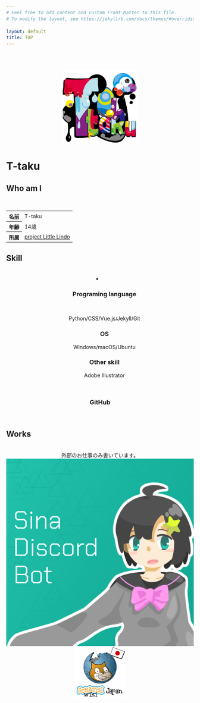 ```yaml
---
# Feel free to add content and custom Front Matter to this file.
# To modify the layout, see https://jekyllrb.com/docs/themes/#overriding-theme-defaults

layout: default
title: TOP
---
```

<br><br>

<center>
<img src="img/A26597EF-9957-42D6-915B-76A6BA2F3E3B.png" alt = "アイコン" width= "200">
</center>

<div class="typing"><h1>T-taku</h1></div>

<center>
<div class="inline"><a href="https://github.com/T-taku"><i class="fab fa-github"></i></a></div>
<div class="inline"><a href="https://twitter.com/T_taku0427"><i class="fab fa-twitter"></i></a></div>
<div class="inline"><a href="https://t-taku.jp/"><i class="far fa-window-maximize"></i></a></div>
</center>

<div class="typing"><h2>Who am I</h2></div>
<br>
<center>
<table>
  <tr>
  <th>名前</th>
    <td>T-taku</td>
  </tr>
  <tr>
  <th>年齢</th>
    <td>14歳</td>
  </tr>
  <tr>
  <th>所属</th>
    <td><a href="https://littlelindo.jp/">project Little Lindo</a></td>
  </tr>
</table>
</center>

<div class="typing"><h2>Skill</h2></div>
<br>
<center>
<li>
  <ul><div class="typing"><h3>Programing language</h3></div>
<br>
<p class="skills">Python/CSS/Vue.js/Jekyll/Git</p></ul>
<ul><div class="typing"><h3>OS</h3> <p class="skills">Windows/macOS/Ubuntu</p></ul>
<ul><div class="typing"><h3>Other skill</h3> <p class="skills">Adobe Illustrator</p></ul>
</li>
<br>
<div class="typing"><h3>GitHub</h3>
<br>
<script src="https://unpkg.com/@rocktimsaikia/github-card@2.1.1/dist/widget.min.js" type="module"></script>

<github-card data-user="T-taku" data-theme="dark"></github-card>
</center>

<div class="typing"><h2>Works</h2>
<br>
<center>
外部のお仕事のみ書いています。<br>
<a href="https://sina-chan-d.com"><img src="img/sina.png" alt = "Sina-chan" class="works"></a>
<a href="https://ja.scratch-wiki.info"><img src="img/Wiki.png" alt = "Japanese Scratch-Wiki" class="works"></a>

